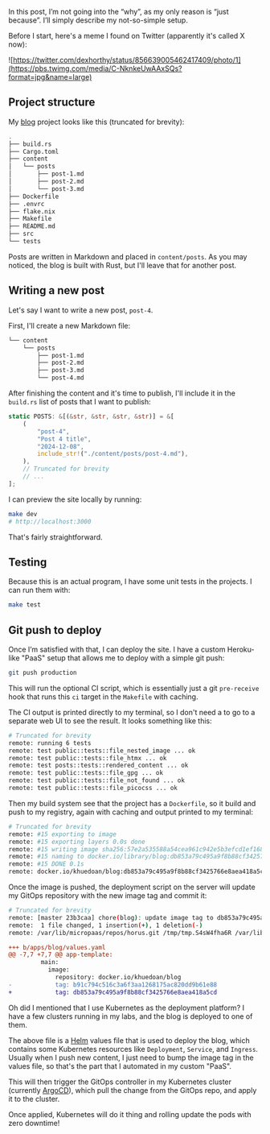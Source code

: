 In this post, I’m not going into the “why”, as my only reason is “just
because”. I’ll simply describe my not-so-simple setup.

Before I start, here's a meme I found on Twitter (apparently it's called X
now):

![https://twitter.com/dexhorthy/status/856639005462417409/photo/1](https://pbs.twimg.com/media/C-NknkeUwAAxSQs?format=jpg&name=large)

## Project structure

My [blog](https://github.com/khuedoan/blog) project looks like this (truncated for brevity):

```sh
.
├── build.rs
├── Cargo.toml
├── content
│   └── posts
│       ├── post-1.md
│       ├── post-2.md
│       └── post-3.md
├── Dockerfile
├── .envrc
├── flake.nix
├── Makefile
├── README.md
├── src
└── tests
```

Posts are written in Markdown and placed in `content/posts`. As you may
noticed, the blog is built with Rust, but I'll leave that for another post.

## Writing a new post

Let's say I want to write a new post, `post-4`.

First, I'll create a new Markdown file:

```sh
└── content
    └── posts
        ├── post-1.md
        ├── post-2.md
        ├── post-3.md
        └── post-4.md
```

After finishing the content and it's time to publish, I'll include it in the
`build.rs` list of posts that I want to publish:

```rs
static POSTS: &[(&str, &str, &str, &str)] = &[
    (
        "post-4",
        "Post 4 title",
        "2024-12-08",
        include_str!("./content/posts/post-4.md"),
    ),
    // Truncated for brevity
    // ...
];
```

I can preview the site locally by running:

```sh
make dev
# http://localhost:3000
```

That's fairly straightforward.

## Testing

Because this is an actual program, I have some unit tests in the projects. I
can run them with:

```sh
make test
```

## Git push to deploy

Once I’m satisfied with that, I can deploy the site. I have a custom
Heroku-like "PaaS" setup that allows me to deploy with a simple git push:

```sh
git push production
```

This will run the optional CI script, which is essentially just a git
`pre-receive` hook that runs this `ci` target in the `Makefile` with caching.

The CI output is printed directly to my terminal, so I don't need a to go to a
separate web UI to see the result. It looks something like this:

```sh
# Truncated for brevity
remote: running 6 tests
remote: test public::tests::file_nested_image ... ok
remote: test public::tests::file_htmx ... ok
remote: test posts::tests::rendered_content ... ok
remote: test public::tests::file_gpg ... ok
remote: test public::tests::file_not_found ... ok
remote: test public::tests::file_picocss ... ok
```

Then my build system see that the project has a `Dockerfile`, so it build and
push to my registry, again with caching and output printed to my terminal:

```sh
# Truncated for brevity
remote: #15 exporting to image
remote: #15 exporting layers 0.0s done
remote: #15 writing image sha256:57e2a535588a54cea961c942e5b3efcd1ef16855b5c9865ca57a03c6203e5e33 done
remote: #15 naming to docker.io/library/blog:db853a79c495a9f8b88cf3425766e8aea418a5cd done
remote: #15 DONE 0.1s
remote: docker.io/khuedoan/blog:db853a79c495a9f8b88cf3425766e8aea418a5cd
```

Once the image is pushed, the deployment script on the server will update my
GitOps repository with the new image tag and commit it:

```sh
# Truncated for brevity
remote: [master 23b3caa] chore(blog): update image tag to db853a79c495a9f8b88cf3425766e8aea418a5cd
remote:  1 file changed, 1 insertion(+), 1 deletion(-)
remote: /var/lib/micropaas/repos/horus.git /tmp/tmp.S4sW4fha6R /var/lib/micropaas/repos/blog.git
```

```diff
+++ b/apps/blog/values.yaml
@@ -7,7 +7,7 @@ app-template:
         main:
           image:
             repository: docker.io/khuedoan/blog
-            tag: b91c794c516c3a6f3aa1268175ac820dd9b61e88
+            tag: db853a79c495a9f8b88cf3425766e8aea418a5cd
```

Oh did I mentioned that I use Kubernetes as the deployment platform? I have a
few clusters running in my labs, and the blog is deployed to one of them.

The above file is a [Helm](https://helm.sh) values file that is used to deploy
the blog, which contains some Kubernetes resources like `Deployment`,
`Service`, and `Ingress`. Usually when I push new content, I just need to bump
the image tag in the values file, so that's the part that I automated in my
custom "PaaS".

This will then trigger the GitOps controller in my Kubernetes cluster
(currently [ArgoCD](https://argo-cd.readthedocs.io/)), which pull the change
from the GitOps repo, and apply it to the cluster.

Once applied, Kubernetes will do it thing and rolling update the pods with zero
downtime!
